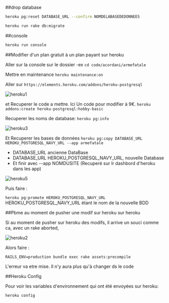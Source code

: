 ##drop database

```bash
heroku pg:reset DATABASE_URL --confirm NOMDELABASEDEDONNEES

heroku run rake db:migrate
```

##console

```bash
heroku run console
```

##Modifier d'un plan gratuit à un plan payant sur heroku

Aller sur la console sur le dossier -ex ```cd code/acordani/armefatale```

Mettre en maintenance ```heroku maintenance:on```

Aller sur ```https://elements.heroku.com/addons/heroku-postgresql```

![heroku1](https://cloud.githubusercontent.com/assets/10654877/12644315/54036cae-c5c2-11e5-9497-ad73bf4fc299.jpg)

et Recuperer le code a mettre. Ici Un code pour modifier à 9€.
```heroku addons:create heroku-postgresql:hobby-basic```

Recuperer les noms de database: ```heroku pg:info```

![heroku3](https://cloud.githubusercontent.com/assets/10654877/12644381/d0775df4-c5c2-11e5-9fad-6e44d3c5ec3c.jpg)

Et Recuperer les bases de données ```heroku pg:copy DATABASE_URL HEROKU_POSTGRESQL_NAVY_URL --app armefatale```

- DATABASE_URL ancienne DataBase
- DATABASE_URL HEROKU_POSTGRESQL_NAVY_URL, nouvelle Database
- Et finir avec --app NOMDUSITE (Recuperé sur lr dashbord d'heroku dans les app)

![heroku5](https://cloud.githubusercontent.com/assets/10654877/12644436/2a0a443a-c5c3-11e5-8785-faacd5d167f6.jpg)

Puis faire : 

```heroku pg:promote HEROKU_POSTGRESQL_NAVY_URL``` HEROKU_POSTGRESQL_NAVY_URL étant le nom de la nouvelle BDD

##Pbme au moment de pusher une modif sur heroku sur heroku

Si au moment de pusher sur heroku des modifs, il arrive un souci comme ca, avec un rake aborted,

![heroku2](https://cloud.githubusercontent.com/assets/10654877/12841416/f15a05ec-cbeb-11e5-81f5-c619cb9e434a.jpg)

Alors faire :

```RAILS_ENV=production bundle exec rake assets:precompile```

L'erreur va etre mise. Il n'y aura plus qu'à changer ds le code

##Heroku Config 

Pour voir les variables d'environnement qui ont été envoyées sur heroku:

```heroku config```
